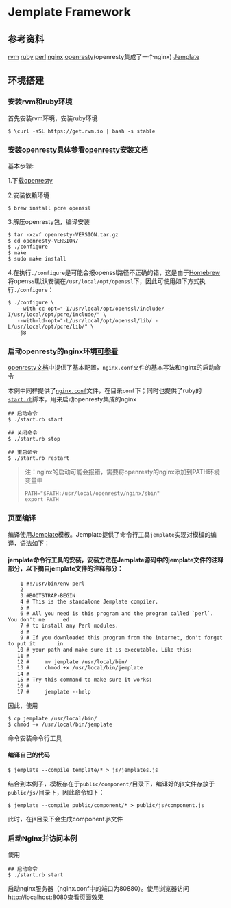 # Jemplate Framework

## 参考资料

[rvm][rvm]
[ruby][ruby]
[perl][perl]
[nginx][nginx]
[openresty][openresty](openresty集成了一个nginx)
[Jemplate][jemplate]


## 环境搭建

### 安装rvm和ruby环境

首先安装rvm环境，安装ruby环境
```git
$ \curl -sSL https://get.rvm.io | bash -s stable
```

### 安装openresty[具体参看openresty安装文档][openresty-installation]

基本步骤:

1.下载[openresty][openresty-download]

2.安装依赖环境

```git
$ brew install pcre openssl
```
3.解压openresty包，编译安装
```git
$ tar -xzvf openresty-VERSION.tar.gz
$ cd openresty-VERSION/
$ ./configure
$ make
$ sudo make install
```
4.在执行`./configure`是可能会报openssl路径不正确的错，这是由于[Homebrew][Homebrew]将openssl默认安装在`/usr/local/opt/openssl`下，因此可使用如下方式执行`./configure`：
```git
$ ./configure \
   --with-cc-opt="-I/usr/local/opt/openssl/include/ -I/usr/local/opt/pcre/include/" \
   --with-ld-opt="-L/usr/local/opt/openssl/lib/ -L/usr/local/opt/pcre/lib/" \
   -j8
```

### 启动openresty的nginx环境[可参看][openresty-nginx]

[openresty文档][openresty-nginx]中提供了基本配置，`nginx.conf`文件的基本写法和nginx的启动命令

本例中同样提供了[`nginx.conf`][nginx.conf]文件，在目录`conf`下；同时也提供了ruby的[`start.rb`][start.rb]脚本，用来启动openresty集成的nginx

```git
## 启动命令
$ ./start.rb start

## 关闭命令
$ ./start.rb stop

## 重启命令
$ ./start.rb restart
```

> 注：nginx的启动可能会报错，需要将openresty的nginx添加到PATH环境变量中
> ```git
> PATH="$PATH:/usr/local/openresty/nginx/sbin"
> export PATH
> ```

### 页面编译

编译使用[Jemplate][jemplate]模板。Jemplate提供了命令行工具`jemplate`实现对模板的编译，语法如下：

#### jemplate命令行工具的安装，安装方法在Jemplate源码中的jemplate文件的注释部分，以下摘自jemplate文件的注释部分：
```git
    1 #!/usr/bin/env perl
    2
    3 #BOOTSTRAP-BEGIN
    4 # This is the standalone Jemplate compiler.
    5 #
    6 # All you need is this program and the program called `perl`. You don't ne      ed
    7 # to install any Perl modules.
    8 #
    9 # If you downloaded this program from the internet, don't forget to put it       in
   10 # your path and make sure it is executable. Like this:
   11 #
   12 #     mv jemplate /usr/local/bin/
   13 #     chmod +x /usr/local/bin/jemplate
   14 #
   15 # Try this command to make sure it works:
   16 #
   17 #     jemplate --help
```
因此，使用
```git
$ cp jemplate /usr/local/bin/
$ chmod +x /usr/local/bin/jemplate
```
命令安装命令行工具

#### 编译自己的代码

```git
$ jemplate --compile template/* > js/jemplates.js
```
结合到本例子，模板存在于`public/component/`目录下，编译好的js文件存放于`public/js/`目录下，因此命令如下：
```git
$ jemplate --compile public/component/* > public/js/component.js
```
此时，在js目录下会生成component.js文件

### 启动Nginx并访问本例

使用
```git
## 启动命令
$ ./start.rb start
```
启动nginx服务器（nginx.conf中的端口为80880）。使用浏览器访问http://localhost:8080查看页面效果


[rvm]: https://get.rvm.io
[ruby]: http://ruby-china.org
[perl]: http://www.perlchina.org
[nginx]: http://www.nginx.cn
[openresty]: https://openresty.org/cn
[openresty-installation]: http://openresty.org/cn/installation.html
[openresty-download]: https://openresty.org/download/openresty-1.11.2.1.tar.gz
[openresty-nginx]: http://openresty.org/cn/getting-started.html
[Homebrew]: http://brew.sh
[nginx.conf]: conf/nginx.conf
[start.rb]: start.rb
[jemplate]: http://www.jemplate.net